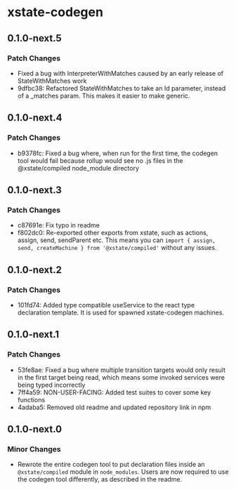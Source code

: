 # xstate-codegen

## 0.1.0-next.5

### Patch Changes

- Fixed a bug with InterpreterWithMatches caused by an early release of StateWithMatches work
- 9dfbc38: Refactored StateWithMatches to take an Id parameter, instead of a \_matches param. This makes it easier to make generic.

## 0.1.0-next.4

### Patch Changes

- b9378fc: Fixed a bug where, when run for the first time, the codegen tool would fail because rollup would see no .js files in the @xstate/compiled node_module directory

## 0.1.0-next.3

### Patch Changes

- c87691e: Fix typo in readme
- f802dc0: Re-exported other exports from xstate, such as actions, assign, send, sendParent etc. This means you can `import { assign, send, createMachine } from '@xstate/compiled'` without any issues.

## 0.1.0-next.2

### Patch Changes

- 101fd74: Added type compatible useService to the react type declaration template. It is used for spawned xstate-codegen machines.

## 0.1.0-next.1

### Patch Changes

- 53fe8ae: Fixed a bug where multiple transition targets would only result in the first target being read, which means some invoked services were being typed incorrectly
- 7ff4a59: NON-USER-FACING: Added test suites to cover some key functions
- 4adaba5: Removed old readme and updated repository link in npm

## 0.1.0-next.0

### Minor Changes

- Rewrote the entire codegen tool to put declaration files inside an `@xstate/compiled` module in `node_modules`. Users are now required to use the codegen tool differently, as described in the readme.
